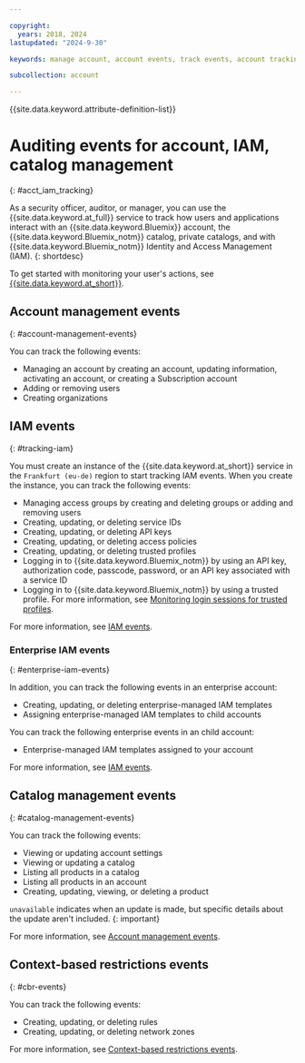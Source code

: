 ```yaml
---

copyright:
  years: 2018, 2024
lastupdated: "2024-9-30"

keywords: manage account, account events, track events, account tracking, monitoring, catalog tracking, catalog management

subcollection: account

---
```


{{site.data.keyword.attribute-definition-list}}

# Auditing events for account, IAM, catalog management
{: #acct_iam_tracking}



As a security officer, auditor, or manager, you can use the {{site.data.keyword.at_full}} service to track how users and applications interact with an {{site.data.keyword.Bluemix}} account, the {{site.data.keyword.Bluemix_notm}} catalog, private catalogs, and with {{site.data.keyword.Bluemix_notm}} Identity and Access Management (IAM).
{: shortdesc}

To get started with monitoring your user's actions, see [{{site.data.keyword.at_short}}](/docs/activity-tracker?topic=activity-tracker-getting-started#getting-started).

## Account management events
{: #account-management-events}

You can track the following events:

* Managing an account by creating an account, updating information, activating an account, or creating a Subscription account
* Adding or removing users
* Creating organizations

## IAM events
{: #tracking-iam}

You must create an instance of the {{site.data.keyword.at_short}} service in the `Frankfurt (eu-de)` region to start tracking IAM events. When you create the instance, you can track the following events:

* Managing access groups by creating and deleting groups or adding and removing users
* Creating, updating, or deleting service IDs
* Creating, updating, or deleting API keys
* Creating, updating, or deleting access policies
* Creating, updating, or deleting trusted profiles
* Logging in to {{site.data.keyword.Bluemix_notm}} by using an API key, authorization code, passcode, password, or an API key associated with a service ID
* Logging in to {{site.data.keyword.Bluemix_notm}} by using a trusted profile. For more information, see [Monitoring login sessions for trusted profiles](/docs/account?topic=account-trusted-profile-monitor).



For more information, see [IAM events](/docs/activity-tracker?topic=activity-tracker-at_events_iam).

### Enterprise IAM events
{: #enterprise-iam-events}

In addition, you can track the following events in an enterprise account:
* Creating, updating, or deleting enterprise-managed IAM templates
* Assigning enterprise-managed IAM templates to child accounts

You can track the following enterprise events in an child account:
* Enterprise-managed IAM templates assigned to your account

For more information, see [IAM events](/docs/activity-tracker?topic=activity-tracker-at_events_iam).

## Catalog management events
{: #catalog-management-events}

You can track the following events:

* Viewing or updating account settings
* Viewing or updating a catalog
* Listing all products in a catalog
* Listing all products in an account
* Creating, updating, viewing, or deleting a product

`unavailable` indicates when an update is made, but specific details about the update aren't included.
{: important}

For more information, see [Account management events](/docs/activity-tracker?topic=activity-tracker-at_events_acc_mgt).

## Context-based restrictions events
{: #cbr-events}

You can track the following events:

* Creating, updating, or deleting rules
* Creating, updating, or deleting network zones

For more information, see [Context-based restrictions events](/docs/activity-tracker?topic=activity-tracker-events_context_based#restriction_rules_events).
